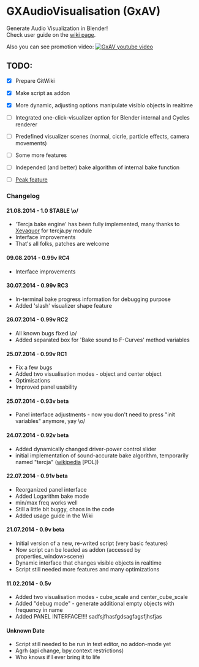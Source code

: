 # GXAudioVisualisation (GxAV)
Generate Audio Visualization in Blender!  
Check user guide on the [wiki page](https://github.com/gethiox/GXAudioVisualisation/wiki).

Also you can see promotion video:
[![GxAV youtube video](https://img.youtube.com/vi/cXTEqtcLDKU/0.jpg)](https://youtu.be/cXTEqtcLDKU)

## TODO:
- [x] Prepare GitWiki
- [x] Make script as addon
- [x] More dynamic, adjusting options manipulate visiblo objects in
      realtime
- [ ] Integrated one-click-visualizer option for Blender internal
      and Cycles renderer
- [ ] Predefined visualizer scenes (normal, cicrle, particle effects,
      camera movements)
- [ ] Some more features
- [ ] Independed (and better) bake algorithm of internal bake function
- [ ] [Peak feature](http://youtu.be/ZOYp0FfVE4Q)


### Changelog
#### 21.08.2014 - 1.0 STABLE \o/ ####
- 'Tercja bake engine' has been fully implemented, many thanks to
  [Xevaquor](https://github.com/Xevaquor) for tercja.py module
- Interface improvements
- That's all folks, patches are welcome

#### 09.08.2014 - 0.99v RC4 ####
- Interface improvements

#### 30.07.2014 - 0.99v RC3 ####
- In-terminal bake progress information for debugging purpose
- Added 'slash' visualizer shape feature

#### 26.07.2014 - 0.99v RC2 ####
- All known bugs fixed \o/
- Added separated box for 'Bake sound to F-Curves' method variables

#### 25.07.2014 - 0.99v RC1 ####
- Fix a few bugs
- Added two visualisation modes - object and center object
- Optimisations
- Improved panel usability

#### 25.07.2014 - 0.93v beta ####
- Panel interface adjustments - now you don't need to press "init
  variables" anymore, yay \o/

#### 24.07.2014 - 0.92v beta ####
- Added dynamically changed driver-power control slider
- initial implementation of sound-accurate bake algorithm, temporarily
  named "tercja"
  ([wikipedia](https://pl.wikipedia.org/wiki/Tercja_(akustyka)) \[POL\])

#### 22.07.2014 - 0.91v beta ####
- Reorganized panel interface
- Added Logarithm bake mode
- min/max freq works well
- Still a little bit buggy, chaos in the code
- Added usage guide in the Wiki

#### 21.07.2014 - 0.9v beta ####
- Initial version of a new, re-writed script (very basic features)
- Now script can be loaded as addon (accessed by properties_window>scene)
- Dynamic interface that changes visible objects in realtime
- Script still needed more features and many optimizations

#### 11.02.2014 - 0.5v ####
- Added two visualisation modes - cube_scale and center_cube_scale
- Added "debug mode" - generate additional empty objects with
  frequency in name
- Added PANEL INTERFACE!!!! sadfsjfhasfgdsagfagsfjhsfjas

#### Unknown Date ####
- Script still needed to be run in text editor, no addon-mode yet
- Agrh (api change, bpy.context restrictions)
- Who knows if I ever bring it to life
